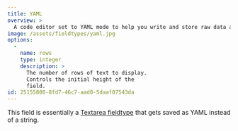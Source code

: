 ```yaml
---
title: YAML
overview: >
  A code editor set to YAML mode to help you write and store raw data as, you guessted it, YAML. Want to [learn more about YAML?](/yaml) Want us to say YAML again?
image: /assets/fieldtypes/yaml.jpg
options:
  -
    name: rows
    type: integer
    description: >
      The number of rows of text to display.
      Controls the initial height of the
      field.
id: 25155800-8fd7-46c7-aad0-5daaf07543da
---
```

This field is essentially a [Textarea fieldtype](/fieldtypes/textarea) that gets saved as YAML instead of a string.
